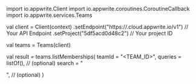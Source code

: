 import io.appwrite.Client
import io.appwrite.coroutines.CoroutineCallback
import io.appwrite.services.Teams

val client = Client(context)
    .setEndpoint("https://<REGION>.cloud.appwrite.io/v1") // Your API Endpoint
    .setProject("5df5acd0d48c2") // Your project ID

val teams = Teams(client)

val result = teams.listMemberships(
    teamId = "<TEAM_ID>", 
    queries = listOf(), // (optional)
    search = "<SEARCH>", // (optional)
)